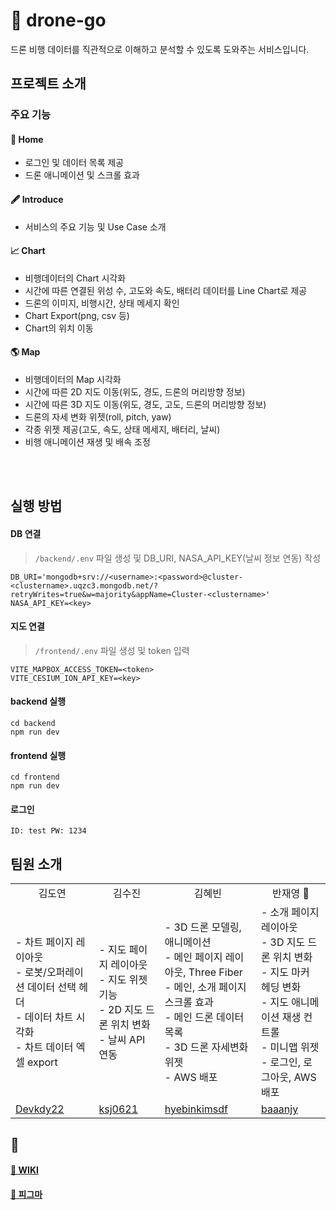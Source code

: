 # 🚀 drone-go
드론 비행 데이터를 직관적으로 이해하고 분석할 수 있도록 도와주는 서비스입니다. 


## 프로젝트 소개
### 주요 기능
#### 🏡 Home
- 로그인 및 데이터 목록 제공
- 드론 애니메이션 및 스크롤 효과
#### 🖋️ Introduce
- 서비스의 주요 기능 및 Use Case 소개
#### 📈 Chart
- 비행데이터의 Chart 시각화
- 시간에 따른 연결된 위성 수, 고도와 속도, 배터리 데이터를 Line Chart로 제공
- 드론의 이미지, 비행시간, 상태 메세지 확인
- Chart Export(png, csv 등)
- Chart의 위치 이동
#### 🌎 Map
- 비행데이터의 Map 시각화
- 시간에 따른 2D 지도 이동(위도, 경도, 드론의 머리방향 정보)
- 시간에 따른 3D 지도 이동(위도, 경도, 고도, 드론의 머리방향 정보)
- 드론의 자세 변화 위젯(roll, pitch, yaw)
- 각종 위젯 제공(고도, 속도, 상태 메세지, 배터리, 날씨)
- 비행 애니메이션 재생 및 배속 조정
<br/>
<br/>

## 실행 방법
#### DB 연결
>`/backend/.env` 파일 생성 및 DB_URI, NASA_API_KEY(날씨 정보 연동) 작성
```
DB_URI='mongodb+srv://<username>:<password>@cluster-<clustername>.uqzc3.mongodb.net/?retryWrites=true&w=majority&appName=Cluster-<clustername>'
NASA_API_KEY=<key>
```

#### 지도 연결
>`/frontend/.env` 파일 생성 및 token 입력
```
VITE_MAPBOX_ACCESS_TOKEN=<token>
VITE_CESIUM_ION_API_KEY=<key>
```

#### backend 실행
```
cd backend
npm run dev
```

#### frontend 실행
```
cd frontend
npm run dev
```

#### 로그인
```
ID: test PW: 1234
```

## 팀원 소개
<table>
  <tr align="center">
    <td>김도연</td>
    <td>김수진</td>
    <td>김혜빈</td>
    <td>반재영 🚩</td>
  </tr>
  <tr>
    <td>
      <div>
        - 차트 페이지 레이아웃<br/>
        - 로봇/오퍼레이션 데이터 선택 헤더<br/>
        - 데이터 차트 시각화<br/>
        - 차트 데이터 엑셀 export<br/>
      </div>
    </td>
    <td>
      <div>
        - 지도 페이지 레이아웃<br/>
        - 지도 위젯 기능<br/>
        - 2D 지도 드론 위치 변화<br/>
        - 날씨 API 연동<br/>
      </div>
    </td>
    <td>
      <div>
        - 3D 드론 모델링, 애니메이션<br/>
        - 메인 페이지 레이아웃, Three Fiber<br/>
        - 메인, 소개 페이지 스크롤 효과<br/>
        - 메인 드론 데이터 목록<br/>
        - 3D 드론 자세변화 위젯<br/>
        - AWS 배포<br/>
      </div>
    </td>
    <td>
      <div>
        - 소개 페이지 레이아웃<br/>
        - 3D 지도 드론 위치 변화<br/>
        - 지도 마커 헤딩 변화<br/>
        - 지도 애니메이션 재생 컨트롤<br/>
        - 미니맵 위젯<br/>
        - 로그인, 로그아웃, AWS 배포<br/>
      </div>
    </td>
  </tr>
  <tr>
    <td><a href="https://github.com/Devkdy22">Devkdy22</a></td>
    <td><a href="https://github.com/ksj0621">ksj0621</a></td>
    <td><a href="https://github.com/hyebinkimsdf">hyebinkimsdf</a></td>
    <td><a href="https://github.com/baaanjy">baaanjy</a></td>
  </tr>
</table>

## 🔗
#### [📄 WIKI](https://github.com/ormcamp-fe-3rd/drone-go/wiki/Home)
#### [🎨 피그마](https://www.figma.com/design/eyJ9BGiaD3NO9xKcYjLSLC/DroneGo?node-id=0-1&t=VSSbvUxYUdEaGgDN-1)
